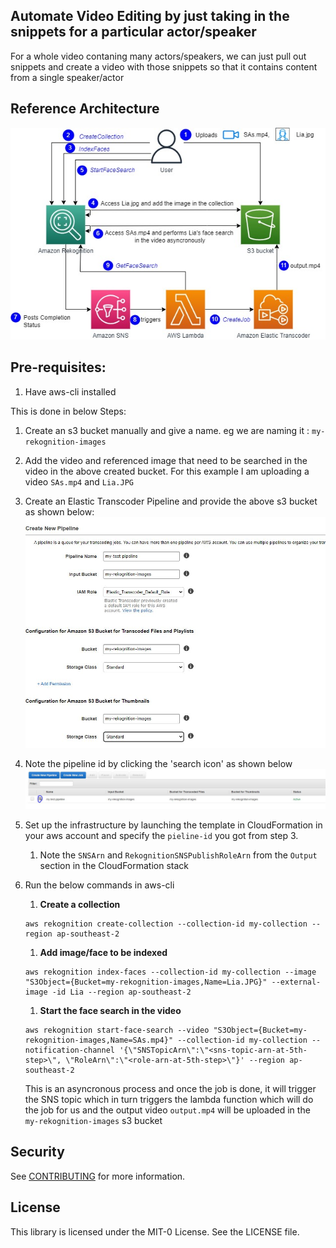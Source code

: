 ## Automate Video Editing by just taking in the snippets for a particular actor/speaker

For a whole video contaning many actors/speakers, we can just pull out snippets and create a video with those snippets so that it contains content from a single speaker/actor

## Reference Architecture
![Refernce Architecture](images/architecture.jpg)

## Pre-requisites:

1. Have aws-cli installed

This is done in below Steps:

1. Create an s3 bucket manually and give a name. eg we are naming it : `my-rekognition-images`
1. Add the video and referenced image that need to be searched in the video in the above created bucket. For this example I am uploading a video `SAs.mp4` and `Lia.JPG`
1. Create an Elastic Transcoder Pipeline and provide the above s3 bucket as shown below:
    ![Create a Transcoder Pipeline](images/elastic-transcoder-pipeline.JPG)
1. Note the pipeline id by clicking the 'search icon' as shown below
    ![Pipeline-id](images/elastic-transcoder-get-pipeline-id.JPG)

1. Set up the infrastructure by launching the template in CloudFormation in your aws account and specify the `pieline-id` you got from step 3.
    1. Note the `SNSArn` and `RekognitionSNSPublishRoleArn` from the `Output` section in the CloudFormation stack

1. Run the below commands in aws-cli
    1. **Create a collection**
    ```hcl
    aws rekognition create-collection --collection-id my-collection --region ap-southeast-2
    ```

    1. **Add image/face to be indexed**
    ```hcl
    aws rekognition index-faces --collection-id my-collection --image "S3Object={Bucket=my-rekognition-images,Name=Lia.JPG}" --external-image -id Lia --region ap-southeast-2
    ```

    1. **Start the face search in the video**
    ```hcl
    aws rekognition start-face-search --video "S3Object={Bucket=my-rekognition-images,Name=SAs.mp4}" --collection-id my-collection --notification-channel '{\"SNSTopicArn\":\"<sns-topic-arn-at-5th-step>\", \"RoleArn\":\"<role-arn-at-5th-step>\"}' --region ap-southeast-2
    ```
    This is an asyncronous process and once the job is done, it will trigger the SNS topic which in turn triggers the lambda function which will do the job for us and the output video `output.mp4` will be uploaded in the `my-rekognition-images` s3 bucket

## Security

See [CONTRIBUTING](CONTRIBUTING.md#security-issue-notifications) for more information.

## License

This library is licensed under the MIT-0 License. See the LICENSE file.

